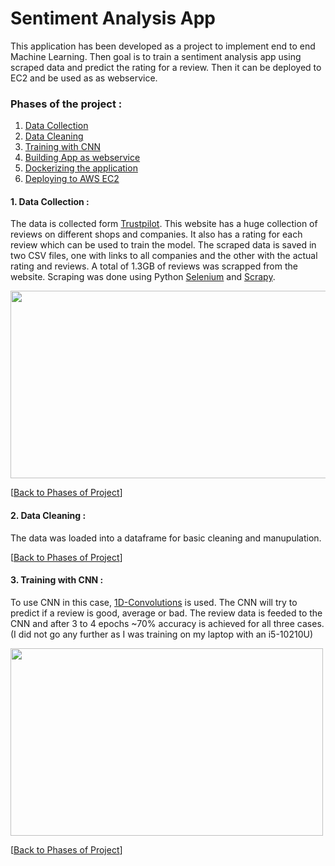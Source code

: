 # Sentiment Analysis App 
This application has been developed as a project to implement end to end Machine Learning. Then goal is to train a sentiment analysis app using scraped data and predict the rating for a review. Then it can be deployed to EC2 and be used as as webservice. 

### Phases of the project :
1. [Data Collection](https://github.com/abhi094/SentimentAnalysis-Project/blob/master/README.md#1-data-collection-)
2. [Data Cleaning](https://github.com/abhi094/SentimentAnalysis-Project/blob/master/README.md#2-data-cleaning-)
3. [Training with CNN](https://github.com/abhi094/SentimentAnalysis-Project/blob/master/README.md#3-training-with-cnn-)
4. [Building App as webservice]()
5. [Dockerizing the application]()
6. [Deploying to AWS EC2]()
#### 1. Data Collection : 
The data is collected form [Trustpilot](https://www.trustpilot.com/). This website has a huge collection of reviews on different shops and companies. It also has a rating for each review which can be used to train the model. The scraped data is saved in two CSV files, one with links to all companies and the other with the actual rating and reviews. A total of 1.3GB of reviews was scrapped from the website. Scraping was done using Python [Selenium](https://selenium-python.readthedocs.io/) and [Scrapy](https://scrapy.org/).

<img src="https://github.com/abhi094/SentimentAnalysis-Project/.github_readme_assets/trustpilot_capture.PNG" height="300" width="600">

[[Back to Phases of Project](https://github.com/abhi094/SentimentAnalysis-Project/blob/master/README.md#phases-of-the-project-)]

#### 2. Data Cleaning :
The data was loaded into a dataframe for basic cleaning and manupulation.

[[Back to Phases of Project](https://github.com/abhi094/SentimentAnalysis-Project/blob/master/README.md#phases-of-the-project-)]

#### 3. Training with CNN :
To use CNN in this case, [1D-Convolutions](https://towardsdatascience.com/understanding-1d-and-3d-convolution-neural-network-keras-9d8f76e29610) is used. The CNN will try to predict if a review is good, average or bad. The review data is feeded to the CNN and after 3 to 4 epochs ~70% accuracy is achieved for all three cases. (I did not go any further as I was training on my laptop with an i5-10210U)

<img src="https://github.com/abhi094/SentimentAnalysis-Project/.github_readme_assets/Annotation%202020-07-30%20143806.png" height="300" width="500">

[[Back to Phases of Project](https://github.com/abhi094/SentimentAnalysis-Project/blob/master/README.md#phases-of-the-project-)]
